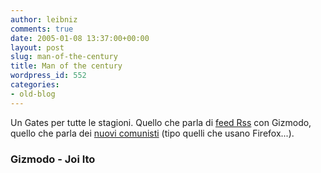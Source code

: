 ```yaml
---
author: leibniz
comments: true
date: 2005-01-08 13:37:00+00:00
layout: post
slug: man-of-the-century
title: Man of the century
wordpress_id: 552
categories:
- old-blog
---
```


Un Gates per tutte le stagioni. Quello che parla di
[feed
Rss](http://www.gizmodo.com/gadgets/gadgets/gmoney-and-me-bill-gates-interview-029198.php) con Gizmodo, quello che parla dei [
nuovi comunisti](http://joi.ito.com/archives/2005/01/07/bill_gates_calls_free_culture_advocates_communists.html) (tipo quelli che usano
Firefox...).

  



### Gizmodo - Joi Ito
